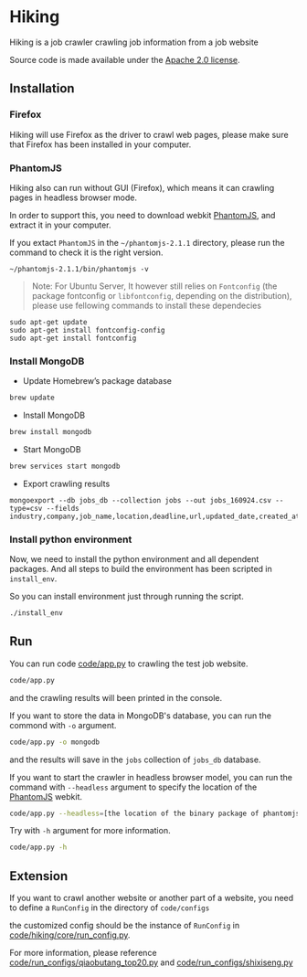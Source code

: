 # Hiking


Hiking is a job crawler crawling job information from a job website


Source code is made available under the [Apache 2.0 license](https://github.com/SeleniumHQ/selenium/blob/master/LICENSE).


## Installation

### Firefox

Hiking will use Firefox as the driver to crawl web pages, please make sure that Firefox has been installed in your computer.

### PhantomJS

Hiking also can run without GUI (Firefox), which means it can crawling pages in headless browser mode. 

In order to support this, you need to download webkit [PhantomJS](http://phantomjs.org/download.html), and extract it in your computer.

If you extact `PhantomJS` in the `~/phantomjs-2.1.1` directory, please run the command to check it is the right version.

```
~/phantomjs-2.1.1/bin/phantomjs -v
```

> Note: For Ubuntu Server, It however still relies on `Fontconfig` (the package fontconfig or `libfontconfig`, depending on the distribution), please use fellowing commands to install these dependecies


```
sudo apt-get update
sudo apt-get install fontconfig-config
sudo apt-get install fontconfig
```




### Install MongoDB

* Update Homebrew’s package database
```sh
brew update
```

* Install MongoDB
```sh
brew install mongodb
```

* Start MongoDB
```sh
brew services start mongodb
```

* Export crawling results
```
mongoexport --db jobs_db --collection jobs --out jobs_160924.csv --type=csv --fields industry,company,job_name,location,deadline,url,updated_date,created_at
```


### Install python environment

Now, we need to install the python environment and all dependent packages. And all steps to build the environment has been scripted in `install_env`.

So you can install environment just through running the script.
```sh
./install_env
```


## Run

You can run code [code/app.py](https://github.com/david-liu/hiking/blob/dev/code/app.py) to crawling the test job website.
```sh
code/app.py
```
and the crawling results will been printed in the console.

If you want to store the data in MongoDB's database, you can run the commond with `-o` argument.
```sh
code/app.py -o mongodb
```
and the results will save in the `jobs` collection of `jobs_db` database.


If you want to start the crawler in headless browser model, you can run the command with `--headless` argument to specify the location of the [PhantomJS](http://phantomjs.org/) webkit.
```sh
code/app.py --headless=[the location of the binary package of phantomjs]
```

Try with `-h` argument for more information.

```sh
code/app.py -h
```

## Extension

If you want to crawl another website or another part of a website, you need to define a `RunConfig` in the directory of `code/configs`

the customized config should be the instance of `RunConfig` in [code/hiking/core/run_config.py](https://github.com/david-liu/hiking/blob/dev/code/hiking/core/run_config.py).

For more information, please reference [code/run_configs/qiaobutang_top20.py](https://github.com/david-liu/hiking/blob/dev/code/run_configs/qiaobutang_top20.py) and [code/run_configs/shixiseng.py](https://github.com/david-liu/hiking/blob/dev/code/run_configs/shixiseng.py)
